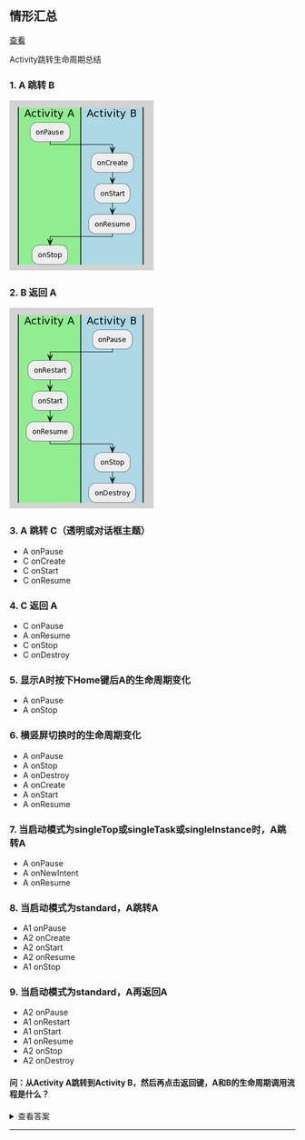 ## 情形汇总
[查看](lifecycle/A.kt)

Activity跳转生命周期总结

### 1. A 跳转 B

![](img/20231013152131.png)

### 2. B 返回 A

![](img/20231013152149.png)

### 3. A 跳转 C（透明或对话框主题）
*  A onPause
*  C onCreate
*  C onStart
*  C onResume

### 4. C 返回 A
*  C onPause
*  A onResume
*  C onStop
*  C onDestroy

### 5. 显示A时按下Home键后A的生命周期变化
*  A onPause
*  A onStop

### 6. 横竖屏切换时的生命周期变化
*  A onPause
*  A onStop
*  A onDestroy
*  A onCreate
*  A onStart
*  A onResume

### 7. 当启动模式为singleTop或singleTask或singleInstance时，A跳转A
*  A onPause
*  A onNewIntent
*  A onResume

### 8. 当启动模式为standard，A跳转A
*  A1 onPause
*  A2 onCreate
*  A2 onStart
*  A2 onResume
*  A1 onStop

### 9. 当启动模式为standard，A再返回A
*  A2 onPause
*  A1 onRestart
*  A1 onStart
*  A1 onResume
*  A2 onStop
*  A2 onDestroy

#### 问：从Activity A跳转到Activity B，然后再点击返回键，A和B的生命周期调用流程是什么？
<details>
<summary>查看答案</summary>
<pre>
从Activity A跳转到Activity B
Activity A --> onPause()
Activity B --> onCreate()
Activity B --> onStart()
Activity B --> onResume()
Activity A --> onStop()

然后在Activity B点击back键
Activity B --> onPause()
// 注意在onStop和onStart之间有个onRestart
<b>Activity A --> onRestart()</b>
Activity A --> onStart()
Activity A --> onResume()
Activity B --> onStop()
Activity B --> onDestroy()
</pre>
</details>

***